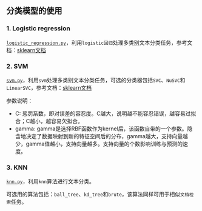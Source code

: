 ## 分类模型的使用

### 1. Logistic regression

[`logistic_regression.py`](https://github.com/liu-nlper/sklearn-practice/blob/master/sklearn.classification/logistic_regression.py)，利用`logistic回归`处理多类别文本分类任务，参考文档：[sklearn文档](http://scikit-learn.org/stable/auto_examples/linear_model/plot_sparse_logistic_regression_20newsgroups.html#sphx-glr-auto-examples-linear-model-plot-sparse-logistic-regression-20newsgroups-py)

### 2. SVM
[`svm.py`](https://github.com/liu-nlper/sklearn-practice/blob/master/sklearn.classification/svm.py)，利用`svm`处理多类别文本分类任务，可选的分类器包括`SVC`、`NuSVC`和`LinearSVC`，参考文档：[sklearn文档](http://scikit-learn.org/stable/modules/svm.html#multi-class-classification)

参数说明：

- C: 惩罚系数，即对误差的容忍度。C越大，说明越不能容忍错误，越容易过拟合；C越小，越容易欠拟合。
- gamma: gamma是选择RBF函数作为kernel后，该函数自带的一个参数。隐含地决定了数据映射到新的特征空间后的分布，gamma越大，支持向量越少，gamma值越小，支持向量越多。支持向量的个数影响训练与预测的速度。

### 3. KNN

[`knn.py`](https://github.com/liu-nlper/sklearn-practice/blob/master/sklearn.classification/knn.py)，利用`knn`算法进行文本分类。

可选用的算法包括：`ball_tree`、`kd_tree`和`brute`，该算法同样可用于相似`文档检索`任务。
